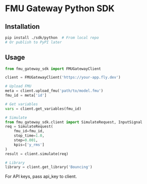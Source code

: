 # FMU Gateway Python SDK

## Installation
```bash
pip install ./sdk/python  # From local repo
# Or publish to PyPI later
```

## Usage
```python
from fmu_gateway_sdk import FMUGatewayClient

client = FMUGatewayClient('https://your-app.fly.dev')

# Upload FMU
meta = client.upload_fmu('path/to/model.fmu')
fmu_id = meta['id']

# Get variables
vars = client.get_variables(fmu_id)

# Simulate
from fmu_gateway_sdk.client import SimulateRequest, InputSignal
req = SimulateRequest(
    fmu_id=fmu_id,
    stop_time=1.0,
    step=0.001,
    kpis=['y_rms']
)
result = client.simulate(req)

# Library
library = client.get_library('Bouncing')
```

For API keys, pass api_key to client.
